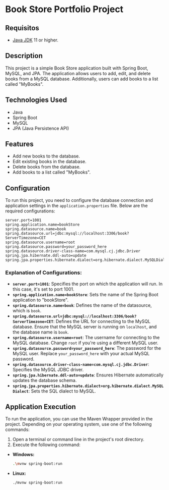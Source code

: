 

# Book Store Portfolio Project

## Requisitos

- [Java JDK](https://www.oracle.com/java/technologies/javase-jdk11-downloads.html) 11 or higher.

## Description
This project is a simple Book Store application built with Spring Boot, MySQL, and JPA. The application allows users to add, edit, and delete books from a MySQL database. Additionally, users can add books to a list called "MyBooks".

## Technologies Used
- Java
- Spring Boot
- MySQL
- JPA (Java Persistence API)

## Features
- Add new books to the database.
- Edit existing books in the database.
- Delete books from the database.
- Add books to a list called "MyBooks".

## Configuration

To run this project, you need to configure the database connection and application settings in the `application.properties` file. Below are the required configurations:

```properties
server.port=1001
spring.application.name=bookStore
spring.datasource.name=book
spring.datasource.url=jdbc:mysql://localhost:3306/book?ServerTimezone=CET
spring.datasource.username=root
spring.datasource.password=your_password_here
spring.datasource.driver-class-name=com.mysql.cj.jdbc.Driver
spring.jpa.hibernate.ddl-auto=update
spring.jpa.properties.hibernate.dialect=org.hibernate.dialect.MySQLDialect
```

### Explanation of Configurations:

- **`server.port=1001`**: Specifies the port on which the application will run. In this case, it's set to port 1001.
- **`spring.application.name=bookStore`**: Sets the name of the Spring Boot application to "bookStore".
- **`spring.datasource.name=book`**: Defines the name of the datasource, which is `book`.
- **`spring.datasource.url=jdbc:mysql://localhost:3306/book?ServerTimezone=CET`**: Defines the URL for connecting to the MySQL database. Ensure that the MySQL server is running on `localhost`, and the database name is `book`.
- **`spring.datasource.username=root`**: The username for connecting to the MySQL database. Change `root` if you're using a different MySQL user.
- **`spring.datasource.password=your_password_here`**: The password for the MySQL user. Replace `your_password_here` with your actual MySQL password.
- **`spring.datasource.driver-class-name=com.mysql.cj.jdbc.Driver`**: Specifies the MySQL JDBC driver.
- **`spring.jpa.hibernate.ddl-auto=update`**: Ensures Hibernate automatically updates the database schema.
- **`spring.jpa.properties.hibernate.dialect=org.hibernate.dialect.MySQLDialect`**: Sets the SQL dialect to MySQL.

## Application Execution

To run the application, you can use the Maven Wrapper provided in the project. Depending on your operating system, use one of the following commands:

1. Open a terminal or command line in the project's root directory.
2. Execute the following command:

- **Windows:**
   ```bash
   .\mvnw spring-boot:run
   ```
- **Linux:**
   ```bash
   ./mvnw spring-boot:run
   ```
